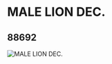 # MALE LION DEC.
## 88692
![MALE LION DEC.](https://lc-www-live-s.legocdn.com/media/bricks/5/2/4569320.jpg)